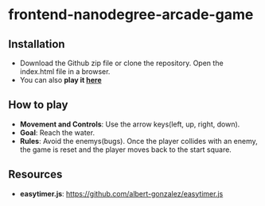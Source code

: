 frontend-nanodegree-arcade-game
===============================

## Installation

* Download the Github zip file or clone the repository. Open the index.html file in a browser.
* You can also **play it [here](https://3fun4.github.io/frontend-nanodegree-arcade-game/)**

## How to play

* **Movement and Controls**: Use the arrow keys(left, up, right, down).
* **Goal**: Reach the water.
* **Rules**: Avoid the enemys(bugs). Once the player collides with an enemy, the game is reset and the player moves back to the start square.

## Resources

* **easytimer.js**: https://github.com/albert-gonzalez/easytimer.js